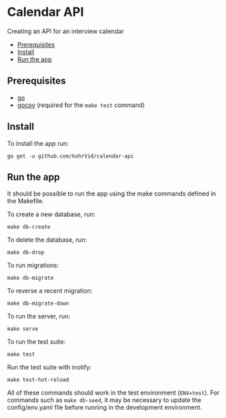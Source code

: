 # Calendar API

Creating an API for an interview calendar

<!-- vim-markdown-toc GFM -->

* [Prerequisites](#prerequisites)
* [Install](#install)
* [Run the app](#run-the-app)

<!-- vim-markdown-toc -->

## Prerequisites

* [go](https://golang.org)
* [gocov](https://github.com/axw/gocov#installation) (required for the `make test`
  command)

## Install

To install the app run:

    go get -u github.com/kohrVid/calendar-api

## Run the app

It should be possible to run the app using the make commands defined in the
Makefile.

To create a new database, run:

    make db-create

To delete the database, run:

    make db-drop

To run migrations:

    make db-migrate

To reverse a recent migration:

    make db-migrate-down

To run the server, run:

    make serve

To run the test suite:

    make test

Run the test suite with inotify:

    make test-hot-reload

All of these commands should work in the test environment (`ENV=test`). For commands
such as `make db-seed`, it may be necessary to update the config/env.yaml file
before running in the development environment.
